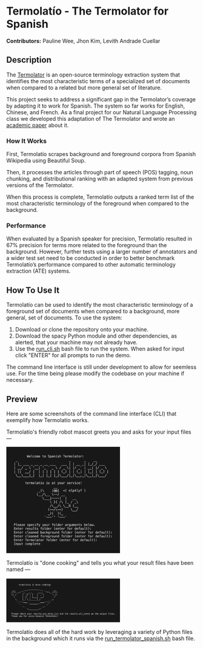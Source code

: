 # Termolatío - The Termolator for Spanish
**Contributors:** Pauline Wee, Jhon Kim, Levith Andrade Cuellar

## Description
The [Termolator](https://github.com/AdamMeyers/The_Termolator) is an open-source terminology extraction system that identifies the most characteristic terms of a specialized set of documents when compared to a related but more general set of literature. 

This project seeks to address a significant gap in the Termolator’s coverage by adapting it to work for Spanish. The system so far works for English, Chinese, and French. As a final project for our Natural Language Processing class we developed this adaptation of The Termolator and wrote an [academic paper](/academic-paper.pdf) about it. 

### How It Works
First, Termolatío scrapes background and foreground corpora from Spanish Wikipedia using Beautiful Soup. 

Then, it processes the articles through part of speech (POS) tagging, noun chunking, and distributional ranking with an adapted system from previous versions of the Termolator. 

When this process is complete, Termolatío outputs a ranked term list of the most characteristic terminology of the foreground when compared to the background. 

### Performance 
When evaluated by a Spanish speaker for precision, Termolatío resulted in 67% precision for terms more related to the foreground than the background. However, further tests using a larger number of annotators and a wider test set need to be conducted in order to better benchmark Termolatío’s performance compared to other automatic terminology extraction (ATE) systems. 

## How To Use It
Termolatío can be used to identify the most characteristic terminology of a foreground set of documents when compared to a background, more general, set of documents.
To use the system:
1. Download or clone the repository onto your machine.
2. Download the spacy Python module and other dependencies, as alerted, that your machine may not already have.
3. Use the [run_cli.sh](termolatío/run_cli.sh) bash file to run the system. When asked for input click "ENTER" for all prompts to run the demo. 

The command line interface is still under development to allow for seemless use. For the time being please modify the codebase on your machine if necessary. 

## Preview
Here are some screenshots of the command line interface (CLI) that exemplify how Termolatío works.
<p>Termolatío's friendly robot mascot greets you and asks for your input files —</p>
<img src="/preview/input-screen.png" alt="Input Screen" width="300"/>
<p>Termolatío is "done cooking" and tells you what your result files have been named —</p>
<img src="/preview/output-screen.png" alt="Output Screen" width="300"/>

Termolatío does all of the hard work by leveraging a variety of Python files in the background which it runs via the [run_termolator_spanish.sh](/termolatío/run_termolator_spanish.sh) bash file.
